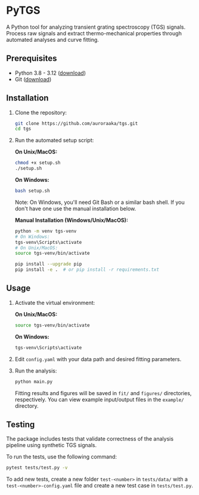 # PyTGS

A Python tool for analyzing transient grating spectroscopy (TGS) signals. Process raw signals and extract thermo-mechanical properties through automated analyses and curve fitting.

## Prerequisites

- Python 3.8 - 3.12 ([download](https://www.python.org/downloads/))
- Git ([download](https://git-scm.com/downloads))

## Installation

1. Clone the repository:
   ```bash
   git clone https://github.com/auroraaka/tgs.git
   cd tgs
   ```

2. Run the automated setup script:
   
   **On Unix/MacOS:**
   ```bash
   chmod +x setup.sh
   ./setup.sh
   ```

   **On Windows:**
   ```bash
   bash setup.sh
   ```
   
   Note: On Windows, you'll need Git Bash or a similar bash shell. If you don't have one use the manual installation below.

   **Manual Installation (Windows/Unix/MacOS):**
   ```bash
   python -m venv tgs-venv
   # On Windows:
   tgs-venv\Scripts\activate
   # On Unix/MacOS:
   source tgs-venv/bin/activate
   
   pip install --upgrade pip
   pip install -e .  # or pip install -r requirements.txt
   ```

## Usage

1. Activate the virtual environment:
   
   **On Unix/MacOS:**
   ```bash
   source tgs-venv/bin/activate
   ```
   
   **On Windows:**
   ```bash
   tgs-venv\Scripts\activate
   ```

2. Edit `config.yaml` with your data path and desired fitting parameters.

3. Run the analysis:
   ```bash
   python main.py
   ```

   Fitting results and figures will be saved in `fit/` and `figures/` directories, respectively.
   You can view example input/output files in the `example/` directory.

## Testing

The package includes tests that validate correctness of the analysis pipeline using synthetic TGS signals. 

To run the tests, use the following command:
```bash
pytest tests/test.py -v
```

To add new tests, create a new folder `test-<number>` in `tests/data/` with a `test-<number>-config.yaml` file and create a new test case in `tests/test.py`.